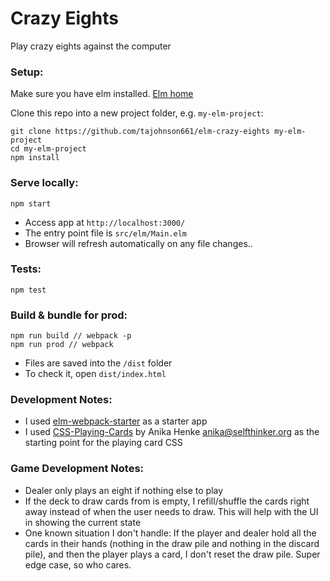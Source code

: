 # Crazy Eights

Play crazy eights against the computer


### Setup:
Make sure you have elm installed. [Elm home](http:/elm-lang.org)

Clone this repo into a new project folder, e.g. `my-elm-project`:

```
git clone https://github.com/tajohnson661/elm-crazy-eights my-elm-project
cd my-elm-project
npm install
```



### Serve locally:
```
npm start
```
* Access app at `http://localhost:3000/`
* The entry point file is `src/elm/Main.elm`
* Browser will refresh automatically on any file changes..


### Tests:
```
npm test
```
### Build & bundle for prod:
```
npm run build // webpack -p
npm run prod // webpack
```

* Files are saved into the `/dist` folder
* To check it, open `dist/index.html`

### Development Notes:

* I used [elm-webpack-starter](https://github.com/simonh1000/elm-webpack-starter) as a starter app
* I used [CSS-Playing-Cards](http://selfthinker.github.com/CSS-Playing-Cards/) by Anika Henke <anika@selfthinker.org> as the starting point for the playing card CSS

### Game Development Notes:

* Dealer only plays an eight if nothing else to play
* If the deck to draw cards from is empty, I refill/shuffle the cards right away instead of when the user needs to draw.  This will help with the UI in showing the current state
* One known situation I don't handle: If the player and dealer hold all the cards in their hands (nothing in the draw pile and nothing in the discard pile), and then the player plays a card, I don't reset the draw pile.  Super edge case, so who cares.

